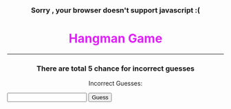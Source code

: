 <noscript><h3>Sorry , your browser doesn't support javascript :(</h3></noscript>
<!DOCTYPE html>
<html lang="en">
<head>
  <meta charset="UTF-8">
  <meta name="width=device-width, intial-scale=1.0">
  <link rel="stylesheet" href="style.css">
  <style>.button:hover{
    color:green;
    transition:0.4;
}
  </style>
  <title>Hangman Game</title>
  <style>
    h1{text-align: center;}
    h3{text-align: center;}
    p{text-align: center;} 
    button{text-align: center;}     
  </style>
</head>
<body>
  <h1
  style="color: rgb(224, 32, 250)">Hangman Game</h1>
  <hr> 
  <h3>There are total 5 chance for incorrect guesses</h3>
  <div id="wordContainer"></div>
  <p>Incorrect Guesses: <span style="color:red" id="incorrectGuesses"></span></p>
  <p id="message"></p>
  <input style="color:rgb(12, 12, 11)" type="text" id="guessInput">
  <button type="button" class="button" onclick="checkGuess()">Guess</button> 
  <script>
    const words = ["clan", "future", "cookie", "code", "random", "rikshaw", "car", "honor", "fool", "franco"];
    let selectedWord = words[Math.floor(Math.random() * words.length)];
    let guessedWord = Array(selectedWord.length).fill('_');
    let incorrectGuesses = [];
    let remainingAttempts = 5;

    const wordContainer = document.getElementById('wordContainer');
    const incorrectGuessesDisplay = document.getElementById('incorrectGuesses');
    const messageDisplay = document.getElementById('message');

    function displayWord() {
      wordContainer.textContent = guessedWord.join(' ');
    }

    function displayIncorrectGuesses() {
      incorrectGuessesDisplay.textContent = incorrectGuesses.join(', ');
    }

    function checkGuess() {
      const input = document.getElementById('guessInput').value.toLowerCase();

      if (input.length !== 1 || !input.match(/[a-z]/)) {
        messageDisplay.textContent = 'Please enter a valid single letter!';
        return;
      }

      if (selectedWord.includes(input)) {
        for (let i = 0; i < selectedWord.length; i++) {

